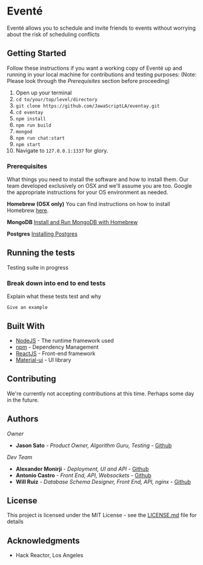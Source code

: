 # Eventé

Eventé allows you to schedule and invite friends to events without worrying about the risk of scheduling conflicts

## Getting Started

Follow these instructions if you want a working copy of Eventé up and running in your local machine for contributions and testing purposes: (Note: Please look through the _Prerequisites_ section before proceeding)

1. Open up your terminal
2. `cd to/your/top/level/directory`
2. `git clone https://github.com/JawaScriptLA/eventay.git`
4. `cd eventay`
5. `npm install`
6. `npm run build`
7. `mongod` 
8. `npm run chat:start`
9. `npm start`
10. Navigate to `127.0.0.1:1337` for glory.

### Prerequisites

What things you need to install the software and how to install them. Our team developed exclusively on OSX and we'll assume you are too. Google the appropriate instructions for your OS environment as needed.

**Homebrew (OSX only)**
You can find instructions on how to install Homebrew [here](https://brew.sh/).

**MongoDB**
[Install and Run MongoDB with Homebrew](https://treehouse.github.io/installation-guides/mac/mongo-mac.html)

**Postgres**
[Installing Postgres](https://www.codementor.io/engineerapart/getting-started-with-postgresql-on-mac-osx-are8jcopb#2-installing-postgres)


## Running the tests

Testing suite in progress

### Break down into end to end tests

Explain what these tests test and why

```
Give an example
```

## Built With

* [NodeJS](https://nodejs.org/en/) - The runtime framework used
* [npm](https://www.npmjs.com/) - Dependency Management
* [ReactJS](https://rometools.github.io/rome/) - Front-end framework
* [Material-ui](http://www.material-ui.com/) - UI library

## Contributing

We're currently not accepting contributions at this time. Perhaps some day in the future.

## Authors

_Owner_
* **Jason Sato** - *Product Owner, Algorithm Guru, Testing* - [Github](https://github.com/hirosato223)

_Dev Team_
* **Alexander Monirji** - *Deployment, UI and API* - [Github](https://github.com/alexmonirji)
* **Antonio Castro** - *Front End, API, Websockets* - [Github](https://github.com/toncas)
* **Will Ruiz** - *Database Schema Designer, Front End, API, nginx* - [Github](https://github.com/waruiz)

## License

This project is licensed under the MIT License - see the [LICENSE.md](LICENSE.md) file for details

## Acknowledgments

* Hack Reactor, Los Angeles
